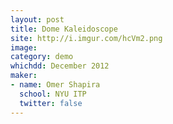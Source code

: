 ```yaml
---
layout: post
title: Dome Kaleidoscope
site: http://i.imgur.com/hcVm2.png
image:
category: demo 
whichdd: December 2012
maker:
- name: Omer Shapira
  school: NYU ITP
  twitter: false
---
```


